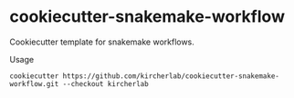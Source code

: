 # cookiecutter-snakemake-workflow

Cookiecutter template for snakemake workflows. 

Usage

```
cookiecutter https://github.com/kircherlab/cookiecutter-snakemake-workflow.git --checkout kircherlab
```
